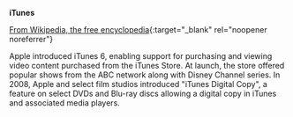 **iTunes**<br>

[From Wikipedia, the free encyclopedia](https://en.wikipedia.org/wiki/ITunes){:target="_blank" rel="noopener noreferrer"}

Apple introduced iTunes 6, enabling support for purchasing and viewing video content purchased from the iTunes Store. At launch, the store offered popular shows from the ABC network along with Disney Channel series. In 2008, Apple and select film studios introduced "iTunes Digital Copy", a feature on select DVDs and Blu-ray discs allowing a digital copy in iTunes and associated media players.
